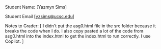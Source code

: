 Student Name: [Yazmyn Sims]

Student Email [yzsims@ucsc.edu]

Notes to Grader:
[
I didn't put the asg0.html file in the src folder because it breaks the code when I do.
I also copy pasted a lot of the code from asg0.html into the index.html to get the index.html to run correctly.
I use Copilot.
]
